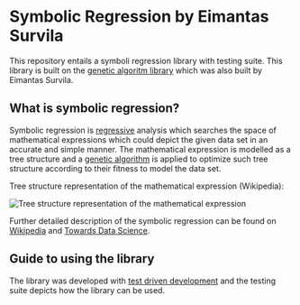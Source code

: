 # Symbolic Regression by Eimantas Survila

This repository entails a symboli regression library with testing suite. This library is built on the [genetic algoritm library](https://github.com/Survila-Dev/Genetic-Algorithm-02) which was also built by Eimantas Survila.

## What is symbolic regression?

Symbolic regression is [regressive](https://en.wikipedia.org/wiki/Regression_analysis) analysis which searches the space of mathematical expressions which could depict the given data set in an accurate and simple manner. The mathematical expression is modelled as a tree structure and a [genetic algorithm](https://en.wikipedia.org/wiki/Genetic_algorithm) is applied to optimize such tree structure according to their fitness to model the data set.

Tree structure representation of the mathematical expression (Wikipedia):

![Tree structure representation of the mathematical expression](https://upload.wikimedia.org/wikipedia/commons/7/77/Genetic_Program_Tree.png "Tree structure representation of the mathematical expression (Wikipedia)")

Further detailed description of the symbolic regression can be found on [Wikipedia](https://en.wikipedia.org/wiki/Symbolic_regression) and [Towards Data Science](https://towardsdatascience.com/symbolic-regression-the-forgotten-machine-learning-method-ac50365a7d95).

## Guide to using the library

The library was developed with [test driven development](https://en.wikipedia.org/wiki/Test-driven_development) and the testing suite depicts how the library can be used.
